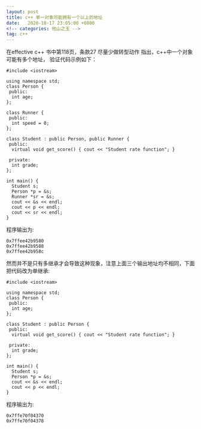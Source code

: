 ```yaml
---
layout: post
title: c++ 单一对象可能拥有一个以上的地址
date:   2020-10-17 23:05:00 +0800
<!-- categories: 他山之玉 -->
tag: c++
---
```


在effective c++ 书中第118页，条款27 尽量少做转型动作 指出，c++中一个对象可能有多个地址，
验证代码示例如下：

```
#include <iostream>

using namespace std;
class Person {
 public:
  int age;
};

class Runner {
 public:
  int speed = 0;
};

class Student : public Person, public Runner {
 public:
  virtual void get_score() { cout << "Student rate function"; }

 private:
  int grade;
};

int main() {
  Student s;
  Person *p = &s;
  Runner *sr = &s;
  cout << &s << endl;
  cout << p << endl;
  cout << sr << endl;
}

```

程序输出为:

```
0x7ffee42b9580
0x7ffee42b9588
0x7ffee42b958c
```

然而并不是只有多继承才会导致这种现象，注意上面三个输出地址均不相同，下面把代码改为单继承:

```
#include <iostream>

using namespace std;
class Person {
 public:
  int age;
};

class Student : public Person {
 public:
  virtual void get_score() { cout << "Student rate function"; }

 private:
  int grade;
};

int main() {
  Student s;
  Person *p = &s;
  cout << &s << endl;
  cout << p << endl;
}

```

程序输出为:

```
0x7ffe70f04370
0x7ffe70f04378
```
